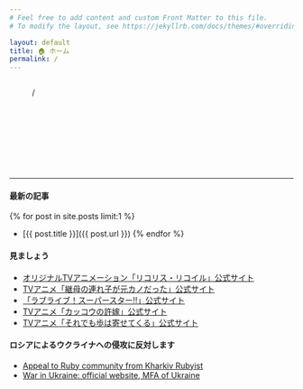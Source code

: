 ```yaml
---
# Feel free to add content and custom Front Matter to this file.
# To modify the layout, see https://jekyllrb.com/docs/themes/#overriding-theme-defaults

layout: default
title: 🏠 ホーム
permalink: /
---
```


<div class="container" id="particles-js" style="position: relative; height: 10rem">
  <div style="position: absolute; width: 100%">
    <figure class="text-center">
    <blockquote class="blockquote">
      <p id="text"></p>
    </blockquote>
    <figcaption class="blockquote-footer">
      <span id="artist"></span> / <cite id="title"></cite>
    </figcaption>
  </figure>
  </div>  
</div>


---

#### 最新の記事
{% for post in site.posts limit:1 %}
  * [{{ post.title }}]({{ post.url }})
{% endfor %}

#### 見ましょう
* [オリジナルTVアニメーション「リコリス・リコイル」公式サイト](https://lycoris-recoil.com/)
* [TVアニメ「継母の連れ子が元カノだった」公式サイト](https://tsurekano-anime.com/)
* [「ラブライブ！スーパースター!!」公式サイト](https://www.lovelive-anime.jp/yuigaoka/)
* [TVアニメ「カッコウの許嫁」公式サイト](https://cuckoos-anime.com/)
* [TVアニメ「それでも歩は寄せてくる」公式サイト](https://soreayu.com/)

#### ロシアによるウクライナへの侵攻に反対します
* [Appeal to Ruby community from Kharkiv Rubyist](https://zverok.space/blog/2022-03-03-WAR.html)
* [War in Ukraine: official website, MFA of Ukraine](https://war.ukraine.ua/)

<script>
  function Word(_text, _artist, _title) {
    this.text = _text;
    this.artist = _artist;
    this.title = _title;
  } 
  
  let words = [];
  words.push(new Word("本当の夢はとまらないんだね いま心が駆け出すんだ", "Liella!", "START!! True dreams"));
  words.push(new Word("昨日の夜を大人になるまで 心に仕舞っておくよ", "はるまきごはん", "蛍はいなかった"));
  words.push(new Word("僕らは宇宙もまだ知らない ゼロのゲート開くよ", "いとうかなこ", "アマデウス"));
  words.push(new Word("また昔みたいに 眠れるような気がして", "iroha(sasaki)", "炉心融解"));
  words.push(new Word("君が手を差し伸べた 光で影が生まれる", "さユり", "花の塔"));
  words.push(new Word("きっと、目と目が合うと 吹き出しちゃったりするんだ", "いよわ", "オーバー!"));
  words.push(new Word("めんどくさい☆諦め悪いみたい まだ重々謙遜したい yey", "ずっと真夜中でいいのに。", "ミラーチューン"));
  words.push(new Word("僕と君はふたりだけで 楽しく壊れたいから", "きくお", "天国へ行こう"));
  words.push(new Word("偽りのない自由をこの手にダンス 故に踊る", "UPLIFT SPICE", "オメガリズム"));
  words.push(new Word("はなればなれ見上げた空は 青く青く澄み切っていく", "TrySail", "azure"));
  words.push(new Word("だんだん 君と同じ言葉が使えるね", "みきとP", "いーあるふぁんくらぶ"));
  words.push(new Word("明日が晴れるなら それでいいや", "Mrs. GREEN APPLE", "春愁"));
  words.push(new Word("全身全霊で向かうわ 再生 再生 再生成", "Perfume", "再生"));
  
  
  let selected_word = words[Math.floor(Math.random() * words.length)];
  document.getElementById("text").innerHTML = selected_word.text;
  document.getElementById("artist").innerHTML = selected_word.artist;
  document.getElementById("title").innerHTML = selected_word.title;

</script>